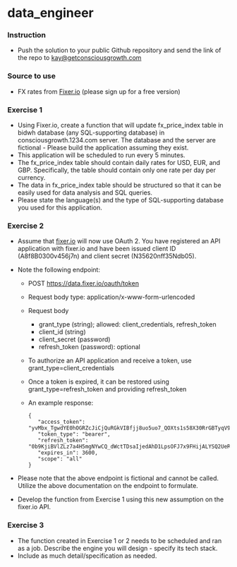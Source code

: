 # data_engineer

### Instruction

- Push the solution to your public Github repository and send the link of the repo to kay@getconsciousgrowth.com

### Source to use

- FX rates from [Fixer.io](https://fixer.io/) (please sign up for a free version)

### Exercise 1

- Using Fixer.io, create a function that will update fx_price_index table in bidwh database (any SQL-supporting database) in consciousgrowth.1234.com server. The database and the server are fictional - Please build the application assuming they exist.
- This application will be scheduled to run every 5 minutes.
- The fx_price_index table should contain daily rates for USD, EUR, and GBP. Specifically, the table should contain only one rate per day per currency.
- The data in fx_price_index table should be structured so that it can be easily used for data analysis and SQL queries.
- Please state the language(s) and the type of SQL-supporting database you used for this application.

### Exercise 2

- Assume that [fixer.io](http://fixer.io) will now use OAuth 2. You have registered an API application with fixer.io and have been issued client ID (A8f8B0300v456j7n) and client secret (N35620nff35Ndb05).
- Note the following endpoint:
    - POST https://data.fixer.io/oauth/token
    - Request body type: application/x-www-form-urlencoded
    - Request body
        - grant_type (string); allowed: client_credentials, refresh_token
        - client_id (string)
        - client_secret (password)
        - refresh_token (password): optional
    - To authorize an API application and receive a token, use grant_type=client_credentials
    - Once a token is expired, it can be restored using grant_type=refresh_token and providing refresh_token
    - An example response:

        ```
        {
           "access_token": "yvMbx_TgwdYE0hOGRZcJiCjQuRGkVIBfjj8uo5uo7_QOXts1s58X30RrGBTyqV9h26SUHcZPNbZ",
           "token_type": "bearer",
           "refresh_token": "0b9KjiBVlZLz7a4H5mgNYwCQ_dWctTDsaIjedAhD1LpsOFJ7x9FHijALYSQ2UeRq5VEVYEaGf6",
           "expires_in": 3600,
           "scope": "all"
        }
        ```

- Please note that the above endpoint is fictional and cannot be called. Utilize the above documentation on the endpoint to formulate.
- Develop the function from Exercise 1 using this new assumption on the fixer.io API.

### Exercise 3

- The function created in Exercise 1 or 2 needs to be scheduled and ran as a job. Describe the engine you will design - specify its tech stack. 
- Include as much detail/specification as needed.
